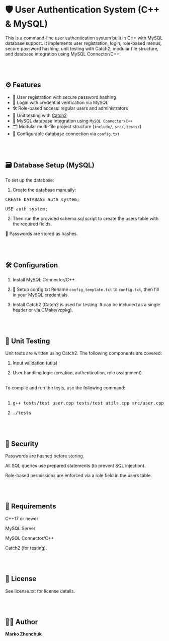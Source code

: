 
# 🛡️ User Authentication System (C++ & MySQL)

This is a command-line user authentication system built in C++ with MySQL database support. It implements user registration, login, role-based menus, secure password hashing, unit testing with Catch2, modular file structure, and database integration using MySQL Connector/C++.

<br><br>
## ⚙️ Features

- 🔐 User registration with secure password hashing
- 🔑 Login with credential verification via MySQL
- 🛠️ Role-based access: regular users and administrators
- 🧪 Unit testing with [Catch2](https://github.com/catchorg/Catch2)
- 🔄 MySQL database integration using `MySQL Connector/C++`
- 🗂️ Modular multi-file project structure (`include/`, `src/`, `tests/`)
- 🔧 Configurable database connection via `config.txt`

<br><br>
## 🗃️ Database Setup (MySQL)
To set up the database:

1. Create the database manually:

<pre>CREATE DATABASE auth_system;</pre>

<pre>USE auth_system;</pre>

2. Then run the provided schema.sql script to create the users table with the required fields.

🔐 Passwords are stored as hashes.

<br><br>
## 🛠️ Configuration

1. Install MySQL Connector/C++

2. 📄 Setup config.txt
Rename `config_template.txt` to `config.txt`, then fill in your MySQL credentials.

3. Install Catch2 (Catch2 is used for testing. It can be included as a single header or via CMake/vcpkg).

<br><br>
## 🧪 Unit Testing
Unit tests are written using Catch2. The following components are covered:

1. Input validation (utils)

2. User handling logic (creation, authentication, role assignment)

<br> 
To compile and run the tests, use the following command:
<br><br>

1. <pre>g++ tests/test_user.cpp tests/test_utils.cpp src/user.cpp src/utils.cpp -o tests -std=c++17</pre>

2. <pre>./tests</pre>

<br><br>
## 🔐 Security
Passwords are hashed before storing.

All SQL queries use prepared statements (to prevent SQL injection).

Role-based permissions are enforced via a role field in the users table.

<br><br>
## 📌 Requirements

C++17 or newer

MySQL Server

MySQL Connector/C++

Catch2 (for testing).

<br><br>
## 📝 License
See license.txt for license details.

<br><br>
## 🙋‍♂️ Author
**Marko Zhenchuk**
